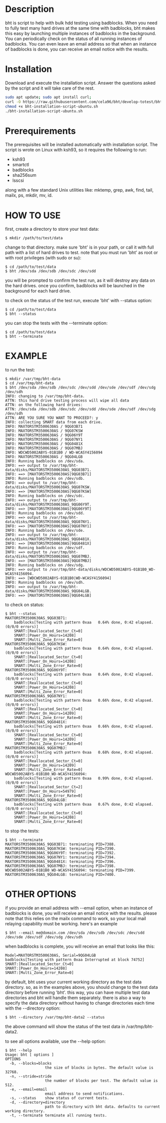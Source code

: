 # Description
bht is script to help with bulk hdd testing using badblocks. When you need to fully test many hard drives at the same time with badblocks, bht makes this easy by launching multiple instances of badblocks in the background. You can periodically check on the status of all running instances of badblocks. You can even leave an email address so that when an instance of badblocks is done, you can receive an email notice with the results.

# Installation

Download and execute the installation script. Answer the questions asked by the script and it will take care of the rest.

```bash
sudo apt update; sudo apt install curl;
curl -O https://raw.githubusercontent.com/cela96/bht/develop-totest/bht-installation-script-ubuntu.sh
chmod +x bht-installation-script-ubuntu.sh
./bht-installation-script-ubuntu.sh
```

# Prerequirements
The prerequisites will be installed automatically with installation script.
The script is wrote on Linux with ksh93, so it requires the following to run:

- ksh93
- smartctl
- badblocks
- sha256sum
- lsscsi

along with a few standard Unix utilities like: mktemp, grep, awk, find, tail, mailx, ps, mkdir, mv, id.

# HOW TO USE
first, create a directory to store your test data:
```
$ mkdir /path/to/test/data
```
change to that directory. make sure 'bht' is in your path, or call it with full path with a list of hard drives to test. note that you must run 'bht' as root or with root privileges (with sudo or su):
```
$ cd /path/to/test/data
$ bht /dev/sda /dev/sdb /dev/sdc /dev/sdd
```
you will be prompted to confirm the test run, as it will destroy any data on the hard drives. once you confirm, badblocks will be launched in the background for each hard drive.

to check on the status of the test run, execute 'bht' with --status option:
```
$ cd /path/to/test/data
$ bht --status
```
you can stop the tests with the --terminate option:
```
$ cd /path/to/test/data
$ bht --terminate
```
# EXAMPLE
to run the test:
```
$ mkdir /var/tmp/bht-data
$ cd /var/tmp/bht-data
$ bht /dev/sda /dev/sdb /dev/sdc /dev/sdd /dev/sde /dev/sdf /dev/sdg /dev/sdh
INFO: changing to /var/tmp/bht-data.
ATTN: this hard drive testing process will wipe all data
ATTN: on the following hard drives:
ATTN: /dev/sda /dev/sdb /dev/sdc /dev/sdd /dev/sde /dev/sdf /dev/sdg /dev/sdh
ATTN: ARE YOU SURE YOU WANT TO PROCEED?: y
INFO: collecting SMART data from each drive.
INFO: MAXTORSTM3500630AS / 9QG03B71
INFO: MAXTORSTM3500630AS / 9QG07KSW
INFO: MAXTORSTM3500630AS / 9QG06Y9T
INFO: MAXTORSTM3500630AS / 9QG07NY1
INFO: MAXTORSTM3500630AS / 9QG0481X
INFO: MAXTORSTM3500630AS / 9QG07MBJ
INFO: WDCWD5002ABYS-01B1B0 / WD-WCASY4156094
INFO: MAXTORSTM3500630AS / 9QG04LGB
INFO: Running badblocks on /dev/sda.
INFO: ==> output to /var/tmp/bht-data/disks/MAXTORSTM3500630AS_9QG03B71.
INFO: ==> [MAXTORSTM3500630AS|9QG03B71]
INFO: Running badblocks on /dev/sdb.
INFO: ==> output to /var/tmp/bht-data/disks/MAXTORSTM3500630AS_9QG07KSW.
INFO: ==> [MAXTORSTM3500630AS|9QG07KSW]
INFO: Running badblocks on /dev/sdc.
INFO: ==> output to /var/tmp/bht-data/disks/MAXTORSTM3500630AS_9QG06Y9T.
INFO: ==> [MAXTORSTM3500630AS|9QG06Y9T]
INFO: Running badblocks on /dev/sdd.
INFO: ==> output to /var/tmp/bht-data/disks/MAXTORSTM3500630AS_9QG07NY1.
INFO: ==> [MAXTORSTM3500630AS|9QG07NY1]
INFO: Running badblocks on /dev/sde.
INFO: ==> output to /var/tmp/bht-data/disks/MAXTORSTM3500630AS_9QG0481X.
INFO: ==> [MAXTORSTM3500630AS|9QG0481X]
INFO: Running badblocks on /dev/sdf.
INFO: ==> output to /var/tmp/bht-data/disks/MAXTORSTM3500630AS_9QG07MBJ.
INFO: ==> [MAXTORSTM3500630AS|9QG07MBJ]
INFO: Running badblocks on /dev/sdg.
INFO: ==> output to /var/tmp/bht-data/disks/WDCWD5002ABYS-01B1B0_WD-WCASY4156094.
INFO: ==> [WDCWD5002ABYS-01B1B0|WD-WCASY4156094]
INFO: Running badblocks on /dev/sdh.
INFO: ==> output to /var/tmp/bht-data/disks/MAXTORSTM3500630AS_9QG04LGB.
INFO: ==> [MAXTORSTM3500630AS|9QG04LGB]
```
to check on status:
```
$ bht --status
MAXTORSTM3500630AS_9QG03B71:
	badblocks[Testing with pattern 0xaa   0.64% done, 0:42 elapsed. (0/0/0 errors)]
	SMART:[Reallocated_Sector_Ct=0]
	SMART:[Power_On_Hours=14208]
	SMART:[Multi_Zone_Error_Rate=0]
MAXTORSTM3500630AS_9QG07KSW:
	badblocks[Testing with pattern 0xaa   0.64% done, 0:42 elapsed. (0/0/0 errors)]
	SMART:[Reallocated_Sector_Ct=0]
	SMART:[Power_On_Hours=14208]
	SMART:[Multi_Zone_Error_Rate=0]
MAXTORSTM3500630AS_9QG06Y9T:
	badblocks[Testing with pattern 0xaa   0.64% done, 0:42 elapsed. (0/0/0 errors)]
	SMART:[Reallocated_Sector_Ct=0]
	SMART:[Power_On_Hours=14208]
	SMART:[Multi_Zone_Error_Rate=0]
MAXTORSTM3500630AS_9QG07NY1:
	badblocks[Testing with pattern 0xaa   0.66% done, 0:42 elapsed. (0/0/0 errors)]
	SMART:[Reallocated_Sector_Ct=0]
	SMART:[Power_On_Hours=14209]
	SMART:[Multi_Zone_Error_Rate=0]
MAXTORSTM3500630AS_9QG0481X:
	badblocks[Testing with pattern 0xaa   0.66% done, 0:42 elapsed. (0/0/0 errors)]
	SMART:[Reallocated_Sector_Ct=0]
	SMART:[Power_On_Hours=14209]
	SMART:[Multi_Zone_Error_Rate=0]
MAXTORSTM3500630AS_9QG07MBJ:
	badblocks[Testing with pattern 0xaa   0.68% done, 0:42 elapsed. (0/0/0 errors)]
	SMART:[Reallocated_Sector_Ct=0]
	SMART:[Power_On_Hours=14209]
	SMART:[Multi_Zone_Error_Rate=0]
WDCWD5002ABYS-01B1B0_WD-WCASY4156094:
	badblocks[Testing with pattern 0xaa   0.99% done, 0:42 elapsed. (0/0/0 errors)]
	SMART:[Reallocated_Sector_Ct=2]
	SMART:[Power_On_Hours=54979]
	SMART:[Multi_Zone_Error_Rate=0]
MAXTORSTM3500630AS_9QG04LGB:
	badblocks[Testing with pattern 0xaa   0.67% done, 0:42 elapsed. (0/0/0 errors)]
	SMART:[Reallocated_Sector_Ct=0]
	SMART:[Power_On_Hours=14208]
	SMART:[Multi_Zone_Error_Rate=0]
```
to stop the tests:
```
$ bht --terminate
MAXTORSTM3500630AS_9QG03B71: terminating PID=7388.
MAXTORSTM3500630AS_9QG07KSW: terminating PID=7390.
MAXTORSTM3500630AS_9QG06Y9T: terminating PID=7392.
MAXTORSTM3500630AS_9QG07NY1: terminating PID=7394.
MAXTORSTM3500630AS_9QG0481X: terminating PID=7396.
MAXTORSTM3500630AS_9QG07MBJ: terminating PID=7398.
WDCWD5002ABYS-01B1B0_WD-WCASY4156094: terminating PID=7399.
MAXTORSTM3500630AS_9QG04LGB: terminating PID=7400.
```
# OTHER OPTIONS
if you provide an email address with --email option, when an instance of badblocks is done, you will receive an email notice with the results. please note that this relies on the mailx command to work, so your local mail relaying capability must be working. here's an example
```
$ bht --email me@domain.com /dev/sda /dev/sdb /dev/sdc /dev/sdd /dev/sde /dev/sdf /dev/sdg /dev/sdh
```
when badblocks is complete, you will receive an email that looks like this:
```
Model=MAXTORSTM3500630AS, Serial=9QG04LGB
badblocks[Testing with pattern 0xaa Interrupted at block 74752]
SMART:[Reallocated_Sector_Ct=0]
SMART:[Power_On_Hours=14208]
SMART:[Multi_Zone_Error_Rate=0]
```
by default, bht uses your current working directory as the test data directory. so, as in the examples above, you should change to the test data directory before running 'bht'. this way, you can have multiple test data directories and bht will handle them separately. there is also a way to specify the data directory without having to change directories each time with the --directory option:
```
$ bht --directory /var/tmp/bht-data2 --status
```
the above command will show the status of the test data in /var/tmp/bht-data2.

to see all options available, use the --help option:
```
$ bht --help
Usage: bht [ options ]
OPTIONS
  -b, --blocks=blocks
                  the size of blocks in bytes. The default value is 32768.
  -n, --stride=stride
                  the number of blocks per test. The default value is 512.
  -e, --email=email
                  email address to send notifications.
  -s, --status    show status of current tests.
  -d, --directory=directory
                  path to directory with bht data. defaults to current working directory.
  -t, --terminate terminate all running tests.
```
